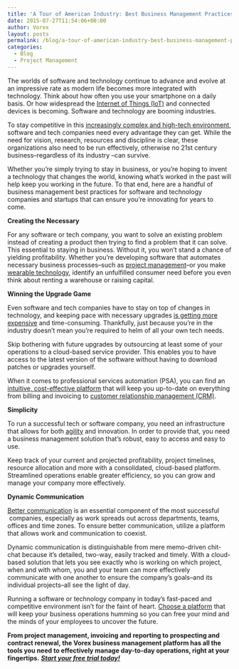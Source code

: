 ```yaml
---
title: 'A Tour of American Industry: Best Business Management Practices for Software and Technology'
date: 2015-07-27T11:54:06+00:00
author: Vorex
layout: posts
permalink: /blog/a-tour-of-american-industry-best-business-management-practices-for-software-and-technology/
categories:
  - Blog
  - Project Management
---
```

The worlds of software and technology continue to advance and evolve at an impressive rate as modern life becomes more integrated with technology. Think about how often you use your smartphone on a daily basis. Or how widespread the [Internet of Things (IoT)](http://www.wired.com/2014/11/the-internet-of-things-bigger/) and connected devices is becoming. Software and technology are booming industries.<!--more-->

To stay competitive in this [increasingly complex and high-tech environment](https://hbr.org/1997/05/technology-integration-turning-great-research-into-great-products), software and tech companies need every advantage they can get. While the need for vision, research, resources and discipline is clear, these organizations also need to be run effectively, otherwise no 21st century business&#8211;regardless of its industry &#8211;can survive.

Whether you&#8217;re simply trying to stay in business, or you&#8217;re hoping to invent a technology that changes the world, knowing what&#8217;s worked in the past will help keep you working in the future. To that end, here are a handful of business management best practices for software and technology companies and startups that can ensure you&#8217;re innovating for years to come.



**Creating the Necessary**

For any software or tech company, you want to solve an existing problem instead of creating a product then trying to find a problem that it can solve. This essential to staying in business. Without it, you won&#8217;t stand a chance of yielding profitability. Whether you&#8217;re developing software that automates necessary business processes&#8211;such as [project management](http://www.vorex.com/product/online-project-management/)&#8211;or you make [wearable technology](http://www.businessinsider.com/wearable-tech-could-soon-reach-385m-people-2015-7), identify an unfulfilled consumer need before you even think about renting a warehouse or raising capital.



**Winning the Upgrade Game**

Even software and tech companies have to stay on top of changes in technology, and keeping pace with necessary upgrades [is getting more expensive](http://www.optimalnetworks.com/how-and-how-much-it-spending/) and time-consuming. Thankfully, just because you&#8217;re in the industry doesn&#8217;t mean you&#8217;re required to helm of all your own tech needs.

Skip bothering with future upgrades by outsourcing at least some of your operations to a cloud-based service provider. This enables you to have access to the latest version of the software without having to download patches or upgrades yourself.

When it comes to professional services automation (PSA), you can find an [intuitive, cost-effective platform](http://www.vorex.com/product/) that will keep you up-to-date on everything from billing and invoicing to [customer relationship management (CRM)](http://blog.hubspot.com/marketing/what-is-crm-ht).

**Simplicity**

To run a successful tech or software company, you need an infrastructure that allows for both [agility](http://www.entrepreneur.com/article/240705) and innovation. In order to provide that, you need a business management solution that&#8217;s robust, easy to access and easy to use.

Keep track of your current and projected profitability, project timelines, resource allocation and more with a consolidated, cloud-based platform. Streamlined operations enable greater efficiency, so you can grow and manage your company more effectively.



**Dynamic Communication**

[Better communication](http://blog.apterainc.com/theirs-but-to-do-and-die-why-a-lack-of-communication-will-lead-to-a-software-development-disaster) is an essential component of the most successful  companies, especially as work spreads out across departments, teams, offices and time zones. To ensure better communication, utilize a platform that allows work and communication to coexist.

Dynamic communication is distinguishable from mere memo-driven chit-chat because it&#8217;s detailed, two-way, easily tracked and timely. With a cloud-based solution that lets you see exactly who is working on which project, when and with whom, you and your team can more effectively communicate with one another to ensure the company&#8217;s goals&#8211;and its individual projects&#8211;all see the light of day.

Running a software or technology company in today&#8217;s fast-paced and competitive environment isn&#8217;t for the faint of heart. [Choose a platform](http://www.vorex.com/industries/software-technology/) that will keep your business operations humming so you can free your mind and the minds of your employees to uncover the future.

**From project management, invoicing and reporting to prospecting and contract renewal, the Vorex business management platform has all the tools you need to effectively manage day-to-day operations, right at your fingertips.** [**_Start your free trial today!_**](http://www.vorex.com/free-trial/)

